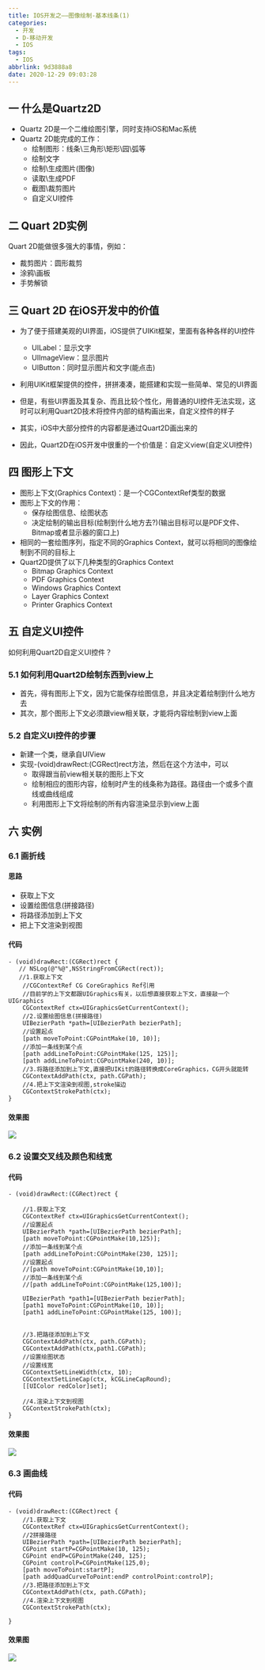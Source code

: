 ```yaml
---
title: IOS开发之——图像绘制-基本线条(1)
categories:
  - 开发
  - D-移动开发
  - IOS
tags:
  - IOS
abbrlink: 9d3888a8
date: 2020-12-29 09:03:28
---
```

## 一 什么是Quartz2D

* Quartz 2D是一个二维绘图引擎，同时支持iOS和Mac系统
* Quartz 2D能完成的工作：
  * 绘制图形：线条\三角形\矩形\园\弧等
  * 绘制文字
  * 绘制\生成图片(图像)
  * 读取\生成PDF
  * 截图\裁剪图片
  * 自定义UI控件

<!--more-->

## 二 Quart 2D实例

Quart 2D能做很多强大的事情，例如：

* 裁剪图片：圆形裁剪
* 涂鸦\画板
* 手势解锁

## 三 Quart 2D 在iOS开发中的价值

* 为了便于搭建美观的UI界面，iOS提供了UIKit框架，里面有各种各样的UI控件

  - UILabel：显示文字
  - UIImageView：显示图片
  - UIButton：同时显示图片和文字(能点击)


* 利用UIKit框架提供的控件，拼拼凑凑，能搭建和实现一些简单、常见的UI界面
* 但是，有些UI界面及其复杂、而且比较个性化，用普通的UI控件无法实现，这时可以利用Quart2D技术将控件内部的结构画出来，自定义控件的样子
* 其实，iOS中大部分控件的内容都是通过Quart2D画出来的
* 因此，Quart2D在iOS开发中很重的一个价值是：自定义view(自定义UI控件)

## 四 图形上下文

* 图形上下文(Graphics Context)：是一个CGContextRef类型的数据
* 图形上下文的作用：
  - 保存绘图信息、绘图状态
  - 决定绘制的输出目标(绘制到什么地方去?)(输出目标可以是PDF文件、Bitmap或者显示器的窗口上)
* 相同的一套绘图序列，指定不同的Graphics Context，就可以将相同的图像绘制到不同的目标上
* Quart2D提供了以下几种类型的Graphics Context
  - Bitmap Graphics Context
  - PDF Graphics Context
  - Windows Graphics Context
  - Layer Graphics Context
  - Printer Graphics Context

## 五 自定义UI控件

如何利用Quart2D自定义UI控件？

### 5.1 如何利用Quart2D绘制东西到view上

* 首先，得有图形上下文，因为它能保存绘图信息，并且决定着绘制到什么地方去
* 其次，那个图形上下文必须跟view相关联，才能将内容绘制到view上面

### 5.2 自定义UI控件的步骤

* 新建一个类，继承自UIView
* 实现-(void)drawRect:(CGRect)rect方法，然后在这个方法中，可以
  - 取得跟当前view相关联的图形上下文
  - 绘制相应的图形内容，绘制时产生的线条称为路径。路径由一个或多个直线或曲线组成
  - 利用图形上下文将绘制的所有内容渲染显示到view上面

## 六 实例

### 6.1 画折线

#### 思路

* 获取上下文
* 设置绘图信息(拼接路径)
* 将路径添加到上下文
* 把上下文渲染到视图

#### 代码

```
- (void)drawRect:(CGRect)rect {
   // NSLog(@"%@",NSStringFromCGRect(rect));
   //1.获取上下文
    //CGContextRef CG CoreGraphics Ref引用
    //目前学的上下文都跟UIGraphics有关，以后想直接获取上下文，直接敲一个UIGraphics
    CGContextRef ctx=UIGraphicsGetCurrentContext();
    //2.设置绘图信息(拼接路径)
    UIBezierPath *path=[UIBezierPath bezierPath];
    //设置起点
    [path moveToPoint:CGPointMake(10, 10)];
    //添加一条线到某个点
    [path addLineToPoint:CGPointMake(125, 125)];
    [path addLineToPoint:CGPointMake(240, 10)];
    //3.将路径添加到上下文,直接把UIKit的路径转换成CoreGraphics，CG开头就能转
    CGContextAddPath(ctx, path.CGPath);
    //4.把上下文渲染到视图,stroke描边
    CGContextStrokePath(ctx);  
}  
```

#### 效果图

![][1]
### 6.2 设置交叉线及颜色和线宽

#### 代码

```
- (void)drawRect:(CGRect)rect {

    //1.获取上下文
    CGContextRef ctx=UIGraphicsGetCurrentContext();
    //设置起点
    UIBezierPath *path=[UIBezierPath bezierPath];
    [path moveToPoint:CGPointMake(10,125)];
    //添加一条线到某个点
    [path addLineToPoint:CGPointMake(230, 125)];
    //设置起点
    //[path moveToPoint:CGPointMake(10,10)];
    //添加一条线到某个点
    //[path addLineToPoint:CGPointMake(125,100)];
    
    UIBezierPath *path1=[UIBezierPath bezierPath];
    [path1 moveToPoint:CGPointMake(10, 10)];
    [path1 addLineToPoint:CGPointMake(125, 100)];
    
    
    //3.把路径添加到上下文
    CGContextAddPath(ctx, path.CGPath);
    CGContextAddPath(ctx,path1.CGPath);
    //设置绘图状态
    //设置线宽
    CGContextSetLineWidth(ctx, 10);
    CGContextSetLineCap(ctx, kCGLineCapRound);
    [[UIColor redColor]set];
     
    //4.渲染上下文到视图
    CGContextStrokePath(ctx);  
}
```

#### 效果图
![][2]
### 6.3 画曲线
#### 代码

```
- (void)drawRect:(CGRect)rect {
    //1.获取上下文
    CGContextRef ctx=UIGraphicsGetCurrentContext();
    //2拼接路径
    UIBezierPath *path=[UIBezierPath bezierPath];
    CGPoint startP=CGPointMake(10, 125);
    CGPoint endP=CGPointMake(240, 125);
    CGPoint controlP=CGPointMake(125,0);
    [path moveToPoint:startP];
    [path addQuadCurveToPoint:endP controlPoint:controlP];
    //3.把路径添加到上下文
    CGContextAddPath(ctx, path.CGPath);
    //4.渲染上下文到视图
    CGContextStrokePath(ctx);
    
}
```

#### 效果图
![][3]



[1]:https://cdn.jsdelivr.net/gh/PGzxc/CDN/blog-ios/ios-quart2d-drawn-line.png
[2]:https://cdn.jsdelivr.net/gh/PGzxc/CDN/blog-ios/ios-quart2d-line-color-width.png
[3]:https://cdn.jsdelivr.net/gh/PGzxc/CDN/blog-ios/ios-quart2d-draw-quxian.png

